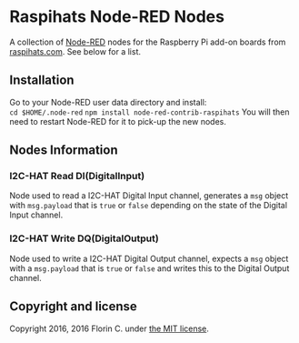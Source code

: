 # Raspihats Node-RED Nodes

A collection of [Node-RED](http://nodered.org) nodes for the Raspberry Pi add-on boards from [raspihats.com](http://raspihats.com). See below for a list.

## Installation

Go to your Node-RED user data directory and install:  
`cd $HOME/.node-red`
`npm install node-red-contrib-raspihats`
You will then need to restart Node-RED for it to pick-up the new nodes.

## Nodes Information

### I2C-HAT Read DI(DigitalInput)

Node used to read a I2C-HAT Digital Input channel, generates a `msg` object with `msg.payload` that is `true` or `false` depending on the state of the Digital Input channel.

### I2C-HAT Write DQ(DigitalOutput)

Node used to write a I2C-HAT Digital Output channel, expects a `msg` object with a `msg.payload` that is `true` or `false` and writes this to the Digital Output channel.

## Copyright and license

Copyright 2016, 2016 Florin C. under [the MIT license](LICENSE).

